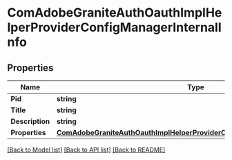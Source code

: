 # ComAdobeGraniteAuthOauthImplHelperProviderConfigManagerInternalInfo

## Properties
Name | Type | Description | Notes
------------ | ------------- | ------------- | -------------
**Pid** | **string** |  | [optional] 
**Title** | **string** |  | [optional] 
**Description** | **string** |  | [optional] 
**Properties** | [**ComAdobeGraniteAuthOauthImplHelperProviderConfigManagerInternalProperties**](comAdobeGraniteAuthOauthImplHelperProviderConfigManagerInternalProperties.md) |  | [optional] 

[[Back to Model list]](../README.md#documentation-for-models) [[Back to API list]](../README.md#documentation-for-api-endpoints) [[Back to README]](../README.md)



